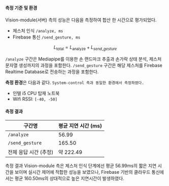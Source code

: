 #### 측정 기준 및 환경

Vision-module(서버) 측의 성능은 다음을 측정하여 합산 한 시간으로 평가되었다.
- 제스처 인식 `/analyze, ms`
- Firebase 통신 `/send_gesture, ms`

$$L_{\text{total}} = L_{\text{analyze}} + L_{send\_gesture}$$

`/analyze` 구간은 Mediapipe를 이용한 손 랜드마크 추출과 손가락 상태 분석, 제스처 문자열 생성까지의 과정을 포함한다.
`/send_gesture` 구간은 해당 제스처를 Firebase Realtime Database로 전송하는 과정을 포함한다.

**측정 환경**은 다음과 같다. `System-control 측과 동일한 환경에서 측정하였다.`
- 인텔 i5 CPU 탑재 노트북
- Wifi RSSI: `[-40, -50]`

#### 측정 결과

| 구간명             | 평균 지연 시간 (ms) |
| --------------- | ------------- |
| `/analyze`      | 56.99         |
| `/send_gesture` | 165.50        |
| 전체 응답 시간 (추정)   | 약 222.49      |

측정 결과 Vision-module 측은 제스처 인식 단계에선 평균 56.99ms의 짧은 지연 시간을 보이며 실시간 제어에 적합한 성능을 보였으나,
Firebase 기반의 클라우드 통신에서는 평균 160.50ms의 상대적으로 높은 지연시간이 발생하였다.